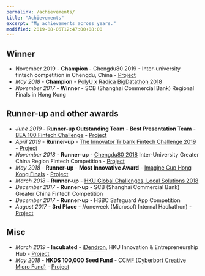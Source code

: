 ```yaml
---
permalink: /achievements/
title: "Achievements"
excerpt: "My achievements across years."
modified: 2019-08-06T12:47:00+08:00
---
```


## Winner

- November 2019 - **Champion** - Chengdu80 2019 - Inter-university fintech competition in Chengdu, China - [Project](/work/dragonsearch)
- _May 2018_ - **Champion** - [PolyU x Radica BigDatathon 2018](https://www.datavalleyhk.com/bigdatathon)
- _November 2017_ - **Winner** - SCB (Shanghai Commercial Bank) Regional Finals in Hong Kong

## Runner-up and other awards

- _June 2019_ - **Runner-up Outstanding Team** - **Best Presentation Team** - [BEA 100 Fintech Challenge](https://www.hkbea.com/bea100fc/) - [Project](https://github.com/piy0999/Unicorns-First)
- _April 2019_ - **Runner-up** - [The Innovator Tribank Fintech Challenge 2019](https://www.shacombank.com.hk/eng/main/fintech/2019/index.jsp) - [Project](https://github.com/piy0999/Unicorns-First)
- _November 2018_ - **Runner-up** - [Chengdu80 2018](https://www.cs.hku.hk/news/display.jsp?file=2018/1109_Chengdu80.htm) Inter-University Greater China Region Fintech Competition - [Project](/work/pipo)
- _May 2018_ - **Runner-up** - **Most Innovative Award** - [Imagine Cup Hong Kong Finals](https://www.facebook.com/msphongkong/posts/1028750247300048) - [Project](/work/creditsense)
- _March 2018_ - **Runner-up** - [HKU Global Challenges, Local Solutions 2018](https://www.sustainability.hku.hk/event/global-challenges-local-solutions-changing-lives-for-good)
- _December 2017_ - **Runner-up** - SCB (Shanghai Commercial Bank) Greater China Fintech Competition
- _December 2017_ - **Runner-up** - HSBC Safeguard App Competition
- _August 2017_ - **3rd Place** - //oneweek (Microsoft Internal Hackathon) - [Project](/work/metis)

## Misc

- _March 2019_ - **Incubated** - [iDendron](https://idendron.hku.hk/), HKU Innovation & Entrepreneurship Hub - [Project](http://takedailydose.com/)
- _May 2018_ - **HKD\$ 100,000 Seed Fund** - [CCMF (Cyberbort Creative Micro Fund)](https://www.cyberport.hk/en/about_cyberport/cyberport_youth/cyberport_creative_micro_fund) - [Project](/work/creditsense)
